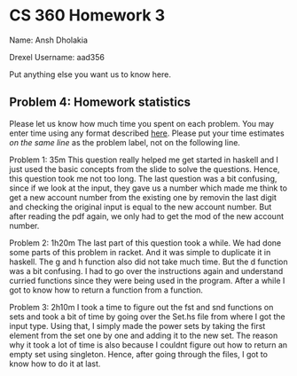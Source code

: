 # CS 360 Homework 3

Name: Ansh Dholakia

Drexel Username: aad356

Put anything else you want us to know here.

## Problem 4: Homework statistics

Please let us know how much time you spent on each problem. You may enter time using any format described [here](https://github.com/wroberts/pytimeparse). Please put your time estimates *on the same line* as the problem label, not on the following line.

Problem 1: 35m
This question really helped me get started in haskell and I just used the basic concepts from the slide to solve the questions. Hence, this question took me not too long. The last question was a bit confusing, since if we look at the input, they gave us a number which made me think to get a new account number from the existing one by removin the last digit and checking the original input is equal to the new account number. But after reading the pdf again, we only had to get the mod of the new account number.

Problem 2: 1h20m
The last part of this question took a while. We had done some parts of this problem in racket. And it was simple to duplicate it in haskell. The g and h function also did not take much time. But the d function was a bit confusing. I had to go over the instructions again and understand curried functions since they were being used in the program. After a while I got to know how to return a function from a function.

Problem 3: 2h10m
I took a time to figure out the fst and snd functions on sets and took a bit of time by going over the Set.hs file from where I got the input type. Using that, I simply made the power sets by taking the first element from the set one by one and adding it to the new set. The reason why it took a lot of time is also because I couldnt figure out how to return an empty set using singleton. Hence, after going through the files, I got to know how to do it at last.
